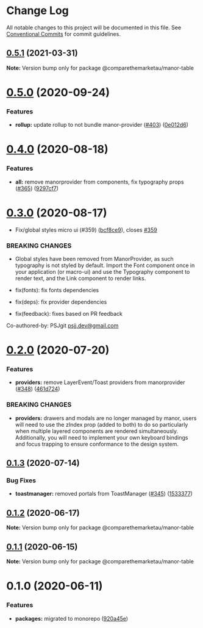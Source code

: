 # Change Log

All notable changes to this project will be documented in this file.
See [Conventional Commits](https://conventionalcommits.org) for commit guidelines.

## [0.5.1](https://github.com/comparethemarketau/manor-react/compare/@comparethemarketau/manor-table@0.5.0...@comparethemarketau/manor-table@0.5.1) (2021-03-31)

**Note:** Version bump only for package @comparethemarketau/manor-table





# [0.5.0](https://github.com/comparethemarketau/manor-react/compare/@comparethemarketau/manor-table@0.4.0...@comparethemarketau/manor-table@0.5.0) (2020-09-24)


### Features

* **rollup:** update rollup to not bundle manor-provider ([#403](https://github.com/comparethemarketau/manor-react/issues/403)) ([0e012d6](https://github.com/comparethemarketau/manor-react/commit/0e012d6fbadcf0ec99857c22e148cacd6265b60a))





# [0.4.0](https://github.com/comparethemarketau/manor-react/compare/@comparethemarketau/manor-table@0.3.0...@comparethemarketau/manor-table@0.4.0) (2020-08-18)


### Features

* **all:** remove manorprovider from components, fix typography props ([#365](https://github.com/comparethemarketau/manor-react/issues/365)) ([9297cf7](https://github.com/comparethemarketau/manor-react/commit/9297cf72e8a7fe8762ec0dadf07d026aa88cbb44))





# [0.3.0](https://github.com/comparethemarketau/manor-react/compare/@comparethemarketau/manor-table@0.2.0...@comparethemarketau/manor-table@0.3.0) (2020-08-17)


* Fix/global styles micro ui (#359) ([bcf8ce9](https://github.com/comparethemarketau/manor-react/commit/bcf8ce92ba170a51113a4022728da22f47a6a768)), closes [#359](https://github.com/comparethemarketau/manor-react/issues/359)


### BREAKING CHANGES

* Global styles have been removed from ManorProvider, as such typography is not
styled by default. Import the Font component once in your application (or macro-ui) and use the
Typography component to render text, and the Link component to render links.

* fix(fonts): fix fonts dependencies

* fix(deps): fix provider dependencies

* fix(feedback): fixes based on PR feedback

Co-authored-by: PSJgit <psjj.dev@gmail.com>





# [0.2.0](https://github.com/comparethemarketau/manor-react/compare/@comparethemarketau/manor-table@0.1.3...@comparethemarketau/manor-table@0.2.0) (2020-07-20)


### Features

* **providers:** remove LayerEvent/Toast providers from manorprovider ([#348](https://github.com/comparethemarketau/manor-react/issues/348)) ([461d724](https://github.com/comparethemarketau/manor-react/commit/461d72498fca1aca9de0056a27d1a3d17a89ea77))


### BREAKING CHANGES

* **providers:** drawers and modals are no longer managed by manor, users will need to use the
zIndex prop (added to both) to do so particularly when multiple layered components are rendered
simultaneously. Additionally, you will need to implement your own keyboard bindings and focus
trapping to ensure conformance to the design system.





## [0.1.3](https://github.com/comparethemarketau/manor-react/compare/@comparethemarketau/manor-table@0.1.2...@comparethemarketau/manor-table@0.1.3) (2020-07-14)


### Bug Fixes

* **toastmanager:** removed portals from ToastManager ([#345](https://github.com/comparethemarketau/manor-react/issues/345)) ([1533377](https://github.com/comparethemarketau/manor-react/commit/1533377910e9cbac266abe24fae1ee42eba4c52f))





## [0.1.2](https://github.com/comparethemarketau/manor-react/compare/@comparethemarketau/manor-table@0.1.1...@comparethemarketau/manor-table@0.1.2) (2020-06-17)

**Note:** Version bump only for package @comparethemarketau/manor-table





## [0.1.1](https://github.com/comparethemarketau/manor-react/compare/@comparethemarketau/manor-table@0.1.0...@comparethemarketau/manor-table@0.1.1) (2020-06-15)

**Note:** Version bump only for package @comparethemarketau/manor-table





# 0.1.0 (2020-06-11)


### Features

* **packages:** migrated to monorepo ([920a45e](https://github.com/comparethemarketau/manor-react/commit/920a45ec4b40a19de32f39f29693cbe1b1f314ae))
